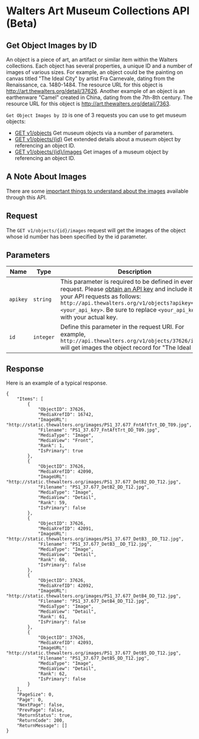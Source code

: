 Walters Art Museum Collections API (Beta)
================================================================================

## Get Object Images by ID

An object is a piece of art, an artifact or similar item within the Walters collections. Each object has several properties, a unique ID and a number of images of various sizes. For example, an object could be the painting on canvas titled "The Ideal City" by artist Fra Carnevale, dating from the Renaissance, ca. 1480-1484. The resource URL for this object is http://art.thewalters.org/detail/37626. Another example of an object is an earthenware "Camel" created in China, dating from the 7th-8th century. The resource URL for this object is http://art.thewalters.org/detail/7363.

`Get Object Images by ID` is one of 3 requests you can use to get museum objects:
- [GET v1/objects](objects-get.md) Get museum objects via a number of parameters.
- [GET v1/objects/{id}](objects-id.md) Get extended details about a museum object by referencing an object ID.
- [GET v1/objects/{id}/images](object-image-id.md) Get images of a museum object by referencing an object ID.

## A Note About Images
There are some [important things to understand about the images](/images.md) available through this API.

## Request

The `GET v1/objects/{id}/images` request will get the images of the object whose id number has been specified by the id parameter.


## Parameters

Name | Type | Description
-----|------|--------------
`apikey` | `string` | This parameter is required to be defined in every API request. Please [obtain an API key](http://api.thewalters.org/) and include it in your API requests as follows: `http://api.thewalters.org/v1/objects?apikey=<your_api_key>`. Be sure to replace `<your_api_key>` with your actual key. 
`id` | `integer` | Define this parameter in the request URI. For example, `http://api.thewalters.org/v1/objects/37626/images` will get images the object record for "The Ideal City."


## Response

Here is an example of a typical response.

```
{
    "Items": [
        {
            "ObjectID": 37626,
            "MediaXrefID": 16742,
            "ImageURL": "http://static.thewalters.org/images/PS1_37.677_FntAftTrt_DD_T09.jpg",
            "Filename": "PS1_37.677_FntAftTrt_DD_T09.jpg",
            "MediaType": "Image",
            "MediaView": "Front",
            "Rank": 1,
            "IsPrimary": true
        },
        {
            "ObjectID": 37626,
            "MediaXrefID": 42090,
            "ImageURL": "http://static.thewalters.org/images/PS1_37.677_DetB2_DD_T12.jpg",
            "Filename": "PS1_37.677_DetB2_DD_T12.jpg",
            "MediaType": "Image",
            "MediaView": "Detail",
            "Rank": 59,
            "IsPrimary": false
        },
        {
            "ObjectID": 37626,
            "MediaXrefID": 42091,
            "ImageURL": "http://static.thewalters.org/images/PS1_37.677_DetB3__DD_T12.jpg",
            "Filename": "PS1_37.677_DetB3__DD_T12.jpg",
            "MediaType": "Image",
            "MediaView": "Detail",
            "Rank": 60,
            "IsPrimary": false
        },
        {
            "ObjectID": 37626,
            "MediaXrefID": 42092,
            "ImageURL": "http://static.thewalters.org/images/PS1_37.677_DetB4_DD_T12.jpg",
            "Filename": "PS1_37.677_DetB4_DD_T12.jpg",
            "MediaType": "Image",
            "MediaView": "Detail",
            "Rank": 61,
            "IsPrimary": false
        },
        {
            "ObjectID": 37626,
            "MediaXrefID": 42093,
            "ImageURL": "http://static.thewalters.org/images/PS1_37.677_DetB5_DD_T12.jpg",
            "Filename": "PS1_37.677_DetB5_DD_T12.jpg",
            "MediaType": "Image",
            "MediaView": "Detail",
            "Rank": 62,
            "IsPrimary": false
        }
    ],
    "PageSize": 0,
    "Page": 0,
    "NextPage": false,
    "PrevPage": false,
    "ReturnStatus": true,
    "ReturnCode": 200,
    "ReturnMessage": []
}
```
